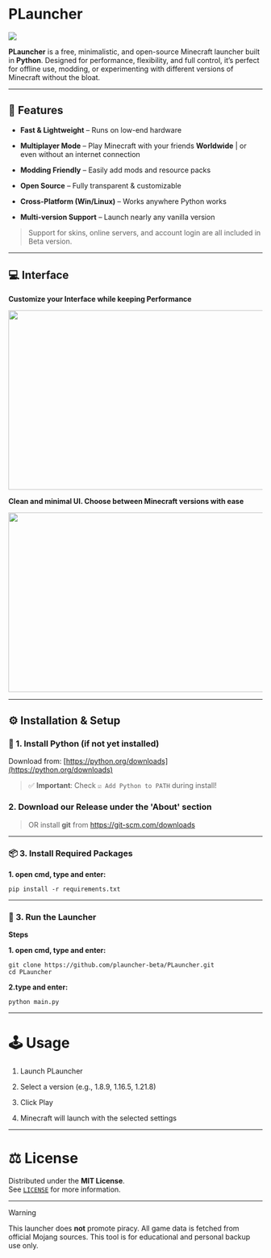 # PLauncher

<img src="https://i.imgur.com/rOuPRLa.png">

**PLauncher** is a free, minimalistic, and open-source Minecraft launcher built in **Python**. Designed for performance, flexibility, and full control, it’s perfect for offline use, modding, or experimenting with different versions of Minecraft without the bloat.

---

## 🧩 Features

- **Fast & Lightweight** – Runs on low-end hardware  

- **Multiplayer Mode** – Play Minecraft with your friends **Worldwide** | or even without an internet connection 

- **Modding Friendly** – Easily add mods and resource packs  

- **Open Source** – Fully transparent & customizable  

- **Cross-Platform (Win/Linux)** – Works anywhere Python works

- **Multi-version Support** – Launch nearly any vanilla version

> Support for skins, online servers, and account login are all included in Beta version.

---

## 💻 Interface


**Customize your Interface while keeping Performance**


<img src="https://i.imgur.com/zEdCuwo.png" width="600" height="355">


**Clean and minimal UI. Choose between Minecraft versions with ease**


<img src="https://i.tlauncher.org/images/yoxmhxz.png" width="600" height="355"> 


---

## ⚙️ Installation & Setup

### 🐍 1. Install Python (if not yet installed)

Download from: [https://python.org/downloads](https://python.org/downloads)

> ✅ **Important**: Check `☑️ Add Python to PATH` during install!

### 2.  Download our Release under the 'About' section
> OR install **git** from https://git-scm.com/downloads
---

### 📦 3. Install Required Packages

**1. open cmd, type and enter:**

```
pip install -r requirements.txt
```
---

### 🚀 3. Run the Launcher

**Steps**

   **1. open cmd, type and enter:**
    
```
git clone https://github.com/plauncher-beta/PLauncher.git
cd PLauncher
```

   **2.type and enter:**

```    
python main.py
```

---

# 🕹 Usage

1. Launch PLauncher

2. Select a version (e.g., 1.8.9, 1.16.5, 1.21.8)

3. Click Play

4. Minecraft will launch with the selected settings

---

# ⚖️ License

Distributed under the **MIT License**.  
See [`LICENSE`](LICENSE) for more information.

---

> [!WARNING]
> This launcher does **not** promote piracy. All game data is fetched from official Mojang sources. This tool is for educational and personal backup use only.

